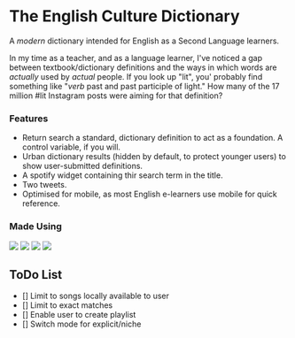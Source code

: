 # The English Culture Dictionary

A _modern_ dictionary intended for English as a Second Language learners. 

In my time as a teacher, and as a language learner, I've noticed a gap between textbook/dictionary definitions and the ways in which words are _actually_ used by _actual_ people. If you look up "lit", you' probably find something like "_verb_ past and past participle of light." How many of the 17 million #lit Instagram posts were aiming for that definition?

### Features
* Return search a standard, dictionary definition to act as a foundation. A control variable, if you will.
* Urban dictionary results (hidden by default, to protect younger users) to show user-submitted definitions.
* A spotify widget containing thir search term in the title.
* Two tweets.
* Optimised for mobile, as most English e-learners use mobile for quick reference.

### Made Using
![](https://img.shields.io/badge/-JavaScript-informational?style=flat&logo=JavaScript&logoColor=white&color=F7DF1E) ![](https://img.shields.io/badge/-React-informational?style=flat&logo=React&logoColor=white&color=61DAFB) ![](https://img.shields.io/badge/-Next-informational?style=flat&logo=Next.js&logoColor=white&color=000000) ![](https://img.shields.io/badge/-MaterialUI-informational?style=flat&logo=Material-UI&logoColor=white&color=0081CB)



## ToDo List
- [] Limit to songs locally available to user
- [] Limit to exact matches
- [] Enable user to create playlist
- [] Switch mode for explicit/niche
